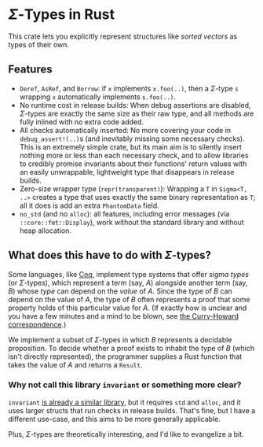 # $\Sigma$-Types in Rust

This crate lets you explicitly represent structures like _sorted vectors_ as types of their own.

## Features
- `Deref`, `AsRef`, and `Borrow`:
  if `x` implements `x.foo(..)`,
  then a $\Sigma$-type `s` wrapping `x`
  automatically implements `s.foo(..)`.
- No runtime cost in release builds:
  When debug assertions are disabled,
  $\Sigma$-types are exactly the same size as their raw type,
  and all methods are fully inlined with no extra code added.
- All checks automatically inserted:
  No more covering your code in `debug_assert!(..)`s
  (and inevitably missing some necessary checks).
  This is an extremely simple crate,
  but its main aim is to silently insert
  nothing more or less than each necessary check,
  and to allow libraries to credibly promise
  invariants about their functions' return values
  with an easily unwrappable, lightweight type
  that disappears in release builds.
- Zero-size wrapper type (`repr(transparent)`):
  Wrapping a `T` in `Sigma<T, ..>` creates a type that uses
  exactly the same binary representation as `T`;
  all it does is add an extra `PhantomData` field.
- `no_std` (and no `alloc`):
  all features, including error messages (via `::core::fmt::Display`),
  work without the standard library and without heap allocation.

## What does this have to do with $\Sigma$-types?
Some languages, like [Coq](https://github.com/coq/coq?tab=readme-ov-file),
implement type systems that offer _sigma types_ (or $\Sigma$-types),
which represent a term (say, $A$) alongside another term (say, $B$)
whose _type_ can depend on the _value_ of $A$.
Since the type of $B$ can depend on the value of $A$,
the type of $B$ often represents a proof that
some property holds of this particular value for $A$.
(If exactly how is unclear and you have a few minutes and a mind to be blown,
see [the Curry-Howard correspondence](https://en.wikipedia.org/wiki/Curry%E2%80%93Howard_correspondence).)

We implement a subset of $\Sigma$-types in which $B$ represents a decidable proposition.
To decide whether a proof exists to inhabit the type of $B$ (which isn't directly represented),
the programmer supplies a Rust function that takes the value of $A$ and returns a `Result`.

### Why not call this library `invariant` or something more clear?

`invariant` [is already a similar library](https://github.com/pthariensflame/invariant.rs),
but it requires `std` and `alloc`, and it uses larger structs that run checks in release builds.
That's fine, but I have a different use-case, and this aims to be more generally applicable.

Plus, $\Sigma$-types are theoretically interesting, and I'd like to evangelize a bit.
